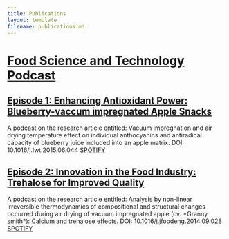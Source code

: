 ```yaml
---
title: Publications
layout: template
filename: publications.md
--- 
```


<h1><a href="https://podcasters.spotify.com/pod/show/juancastagnini" target="_blank">Food Science and Technology Podcast</a></h1>

<h2><a href="https://open.spotify.com/episode/7lrNusKF0b3PKPIVci39Bf?si=IclEXVNOTtWKd7ss_4jEQA" target="_blank">Episode 1: Enhancing Antioxidant Power: Blueberry-vaccum impregnated Apple Snacks</a></h2>
A podcast on the research article entitled: Vacuum impregnation and air drying temperature effect on individual anthocyanins and antiradical capacity of blueberry juice included into an apple matrix. DOI: 10.1016/j.lwt.2015.06.044
<a href="https://open.spotify.com/episode/7lrNusKF0b3PKPIVci39Bf?si=IclEXVNOTtWKd7ss_4jEQA" target="_blank">SPOTIFY</a>

<h2><a href="https://open.spotify.com/episode/2RF8cPDfveNcVeXO1VzMxP?si=uC2EvYsgTPWPVGTr9LIPSQ" target="_blank">Episode 2: Innovation in the Food Industry: Trehalose for Improved Quality</a></h2>
A podcast on the research article entitled: Analysis by non-linear irreversible thermodynamics of compositional and structural changes occurred during air drying of vacuum impregnated apple (cv. *Granny smith*): Calcium and trehalose effects. DOI: 10.1016/j.jfoodeng.2014.09.028
<a href="https://open.spotify.com/episode/2RF8cPDfveNcVeXO1VzMxP?si=uC2EvYsgTPWPVGTr9LIPSQ" target="_blank">SPOTIFY</a>